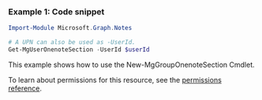 ### Example 1: Code snippet

```powershellImport-Module Microsoft.Graph.Notes

# A UPN can also be used as -UserId.
Get-MgUserOnenoteSection -UserId $userId
```
This example shows how to use the New-MgGroupOnenoteSection Cmdlet.
To learn about permissions for this resource, see the [permissions reference](/graph/permissions-reference).

